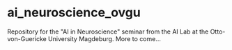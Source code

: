 # ai_neuroscience_ovgu
Repository for the "AI in Neuroscience" seminar from the AI Lab at the Otto-von-Guericke University Magdeburg. More to come...
